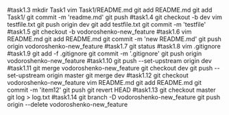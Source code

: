 #task1.3
mkdir Task1
vim Task1/README.md
git add README.md
git add Task1/
git commit -m 'readme.md'
git push
#task1.4
git checkout -b dev
vim testfile.txt
git push origin dev
git add testfile.txt
git commit -m 'testfile'
#task1.5
git checkout -b vodoroshenko-new_feature
#task1.6
vim README.md
git add README.md
git commit -m 'new README.md'
git push origin vodoroshenko-new_feature
#task1.7
git status
#task1.8
vim .gitignore
#task1.9
git add -f .gitignore
git commit -m '.gitignore'
git push origin vodoroshenko-new_feature
#task1.10
git push --set-upstream origin dev
#task1.11
git merge vodoroshenko-new_feature
git checkout dev
git push --set-upstream origin master
git merge dev
#task1.12
git checkout vodoroshenko-new_feature
vim README.md
git add README.md
git commit -m 'item12'
git push
git revert HEAD
#task1.13
git checkout master
git log > log.txt
#task1.14
git branch -D vodoroshenko-new_feature
git push origin --delete vodoroshenko-new_feature

